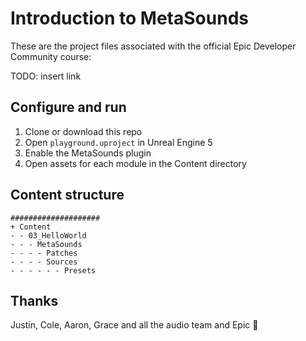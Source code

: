 # Introduction to MetaSounds

These are the project files associated with the official Epic Developer Community course:

TODO: insert link

## Configure and run

1) Clone or download this repo
2) Open `playground.uproject` in Unreal Engine 5
3) Enable the MetaSounds plugin
4) Open assets for each module in the Content directory

## Content structure

```
####################
+ Content
- - 03_HelloWorld
- - - MetaSounds
- - - - Patches
- - - - Sources
- - - - - - Presets
```

## Thanks

Justin, Cole, Aaron, Grace and all the audio team and Epic :pray:
